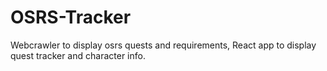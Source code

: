 # OSRS-Tracker
Webcrawler to display osrs quests and requirements, React app to display quest tracker and character info.

